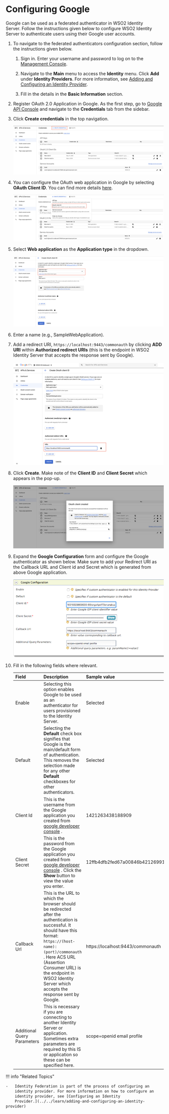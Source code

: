 # Configuring Google

Google can be used as a federated authenticator in WSO2 Identity
Server. Follow the instructions given below to configure WSO2 Identity Server to authenticate users using their Google user accounts.

1.  To navigate to the federated authenticators configuration section, follow the instructions given below.
    1.  Sign in. Enter your username and password to log on to the [Management Console](../../setup/getting-started-with-the-management-console).
        
    2.  Navigate to the **Main** menu to access the **Identity** menu. Click **Add** under **Identity Providers**. For more information, see [Adding and Configuring an Identity Provider](../../learn/adding-and-configuring-an-identity-provider).
        
    3.  Fill in the details in the **Basic Information** section. 

2.  Register OAuth 2.0 Application in Google. As the first step, go to [Google API Console](https://console.developers.google.com)
    and navigate to the **Credentials** tab from the sidebar. 
    
3.  Click **Create credentials** in the top navigation.

    ![create-credentials](../assets/img/learn/create-credentials.png)

4.  You can configure the OAuth web application in Google by selecting **OAuth Client ID**. You can find more details [here](https://developers.google.com/identity/protocols/OpenIDConnect).
      
    ![register-oauth2](../assets/img/learn/oauth-clientid.png)

5.  Select **Web application** as the **Application type** in the dropdown. 

    ![choose-application-type](../assets/img/learn/choose-application-type.png)
     
6.  Enter a name (e.g., SampleWebApplication). 
      
7.  Add a redirect URI, `https://localhost:9443/commonauth` by clicking **ADD URI** within **Authorized redirect URIs** (this is the endpoint in WSO2 Identity Server that accepts the response sent by Google).  

    ![redirect-uris](../assets/img/learn/redirect-uris.png)

8.  Click **Create**. Make note of the **Client ID** and **Client Secret** which appears in the pop-up. 

    ![client-details](../assets/img/learn/client-details.png)

8.  Expand the **Google Configuration** form and configure the Google
    authenticator as shown below. Make sure to add your Redirect URI as
    the Callback URL and Client id and Secret which is generated from
    above Google application. 
    
    ![google-configuration](../assets/img/tutorials/google-configuration.png)
    
9.  Fill in the following fields where relevant.

    | Field                       | Description                                                                                                                                                                                                                                                                                                                                           | Sample value                      |
    |-----------------------------|-------------------------------------------------------------------------------------------------------------------------------------------------------------------------------------------------------------------------------------------------------------------------------------------------------------------------------------------------------|-----------------------------------|
    | Enable                      | Selecting this option enables Google to be used as an authenticator for users provisioned to the Identity Server.                                                                                                                                                                                                                                     | Selected                          |
    | Default                     | Selecting the **Default** check box signifies that Google is the main/default form of authentication. This removes the selection made for any other **Default** checkboxes for other authenticators.                                                                                                                                                  | Selected                          |
    | Client Id                   | This is the username from the Google application you created from [google developer console](https://console.developers.google.com/projectselector/apis/credentials) .                                                                                                                                                                                | 1421263438188909                  |
    | Client Secret               | This is the password from the Google application you created from [google developer console](https://console.developers.google.com/projectselector/apis/credentials) . Click the **Show** button to view the value you enter.                                                                                                                         | 12ffb4dfb2fed67a00846b42126991f8  |
    | Callback Url                | This is the URL to which the browser should be redirected after the authentication is successful. It should have this format: `                               https://(host-name):(port)/commonauth                             ` . Here ACS URL (Assertion Consumer URL) is the endpoint in WSO2 Identity Server which accepts the response sent by Google. | https://localhost:9443/commonauth |
    | Additional Query Parameters | This is necessary if you are connecting to another Identity Server or application. Sometimes extra parameters are required by this IS or application so these can be specified here.                                                                                                                                                                  | scope=openid email profile        |

!!! info "Related Topics"

	-   Identity Federation is part of the process of configuring an
		identity provider. For more information on how to configure an
		identity provider, see [Configuring an Identity
		Provider.](../../learn/adding-and-configuring-an-identity-provider)
